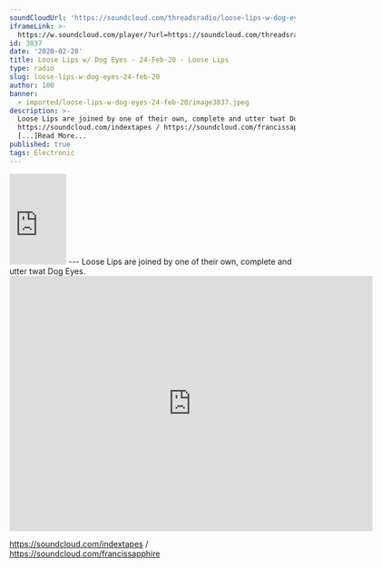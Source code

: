 ```yaml
---
soundCloudUrl: 'https://soundcloud.com/threadsradio/loose-lips-w-dog-eyes-24-feb-20'
iframeLink: >-
  https://w.soundcloud.com/player/?url=https://soundcloud.com/threadsradio/loose-lips-w-dog-eyes-24-feb-20&color=00aabb&auto_play=false&hide_related=false&show_comments=true&show_user=true&show_reposts=false
id: 3837
date: '2020-02-28'
title: Loose Lips w/ Dog Eyes - 24-Feb-20 - Loose Lips
type: radio
slug: loose-lips-w-dog-eyes-24-feb-20
author: 100
banner:
  - imported/loose-lips-w-dog-eyes-24-feb-20/image3837.jpeg
description: >-
  Loose Lips are joined by one of their own, complete and utter twat Dog Eyes.
  https://soundcloud.com/indextapes / https://soundcloud.com/francissapphire
  [...]Read More...
published: true
tags: Electronic
---
```

<iframe id="sc-widget" title="title" width="100" height="160" scrolling="no" frameborder="yes" allow="autoplay" src="https://w.soundcloud.com/player/?url=https://soundcloud.com/threadsradio/loose-lips-w-dog-eyes-24-feb-20&amp;color=00aabb&amp;auto_play=false&amp;hide_related=false&amp;show_comments=true&amp;show_user=true&amp;show_reposts=false"></iframe>
---
Loose Lips are joined by one of their own, complete and utter twat Dog Eyes.

<iframe loading="lazy" title="Loose Lips" width="640" height="450" scrolling="no" frameborder="no" src="https://w.soundcloud.com/player/?visual=true&amp;url=https%3A%2F%2Fapi.soundcloud.com%2Fusers%2F113063248&amp;show_artwork=true&amp;maxwidth=640&amp;maxheight=960&amp;dnt=1"></iframe>

https://soundcloud.com/indextapes / https://soundcloud.com/francissapphire